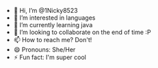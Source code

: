 - 👋 Hi, I’m @1Nicky8523
- 👀 I’m interested in languages
- 🌱 I’m currently learning java
- 💞️ I’m looking to collaborate on the end of time :P
- 📫 How to reach me? Don't!
- 😄 Pronouns: She/Her
- ⚡ Fun fact: I'm super cool

<!---
1Nicky8523/1Nicky8523 is a ✨ special ✨ repository because its `README.md` (this file) appears on your GitHub profile.
You can click the Preview link to take a look at your changes.
--->
